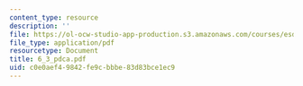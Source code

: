 ```yaml
---
content_type: resource
description: ''
file: https://ol-ocw-studio-app-production.s3.amazonaws.com/courses/esd-60-lean-six-sigma-processes-summer-2004/c0e0aef49842fe9cbbbe83d83bce1ec9_6_3_pdca.pdf
file_type: application/pdf
resourcetype: Document
title: 6_3_pdca.pdf
uid: c0e0aef4-9842-fe9c-bbbe-83d83bce1ec9
---
```

